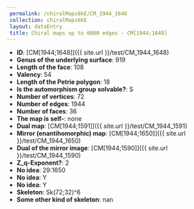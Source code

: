 ```yaml
--- 
 permalink: /chiralMaps6kE/CM_1944_1648 
 collection: chiralMaps6kE
 layout: dataEntry
 title: Chiral maps up to 6000 edges - CM[1944;1648]
---
```


- **ID**: [CM[1944;1648]]({{ site.url }}/test/CM_1944_1648)
- **Genus of the underlying surface**: 919
- **Length of the face**: 108
- **Valency**: 54
- **Length of the Petrie polygon**: 18
- **Is the automorphism group solvable?**: S
- **Number of vertices**: 72
- **Number of edges**: 1944
- **Number of faces**: 36
- **The map is self-**: none
- **Dual map**: [CM[1944;1591]]({{ site.url }}/test/CM_1944_1591)
- **Mirror (enantihomorphic) map**: [CM[1944;1650]]({{ site.url }}/test/CM_1944_1650)
- **Dual of the mirror image**: [CM[1944;1590]]({{ site.url }}/test/CM_1944_1590)
- **Z_q-Exponent?**: 2
- **No idea**:  29:1650
- **No idea**: Y
- **No idea**: Y
- **Skeleton**: Sk(72;32)^6
- **Some other kind of skeleton**: nan
